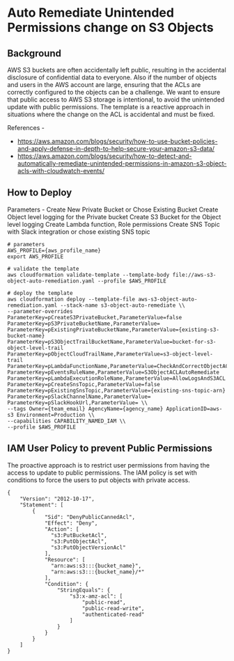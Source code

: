 # Auto Remediate Unintended Permissions change on S3 Objects

## Background
AWS S3 buckets are often accidentally left public, resulting in the accidental disclosure of confidential data to everyone. Also if the number of objects and users in the AWS account are large, ensuring that the ACLs are correctly configured to the objects can be a challenge. 
We want to ensure that public access to AWS S3 storage is intentional, to avoid the unintended update with public permissions. The template is a reactive approach in situations where the change on the ACL is accidental and must be fixed.

References - 
* https://aws.amazon.com/blogs/security/how-to-use-bucket-policies-and-apply-defense-in-depth-to-help-secure-your-amazon-s3-data/
* https://aws.amazon.com/blogs/security/how-to-detect-and-automatically-remediate-unintended-permissions-in-amazon-s3-object-acls-with-cloudwatch-events/

## How to Deploy
Parameters -
Create New Private Bucket or Chose Existing Bucket
Create Object level logging for the Private bucket
Create S3 Bucket for the Object level logging
Create Lambda function, Role permissions
Create SNS Topic with Slack integration or chose existing SNS topic

```
# parameters
AWS_PROFILE={aws_profile_name}
export AWS_PROFILE

# validate the template
aws cloudformation validate-template --template-body file://aws-s3-object-auto-remediation.yaml --profile $AWS_PROFILE

# deploy the template
aws cloudformation deploy --template-file aws-s3-object-auto-remediation.yaml --stack-name s3-object-auto-remediate \\
--parameter-overrides ParameterKey=pCreateS3PrivateBucket,ParameterValue=false ParameterKey=pS3PrivateBucketName,ParameterValue= ParameterKey=pExistingPrivateBucketName,ParameterValue={existing-s3-bucket-name} ParameterKey=pS3ObjectTrailBucketName,ParameterValue=bucket-for-s3-object-level-trail ParameterKey=pObjectCloudTrailName,ParameterValue=s3-object-level-trail ParameterKey=pLambdaFunctionName,ParameterValue=CheckAndCorrectObjectACL ParameterKey=pEventsRuleName,ParameterValue=S3ObjectACLAutoRemediate ParameterKey=pLambdaExecutionRoleName,ParameterValue=AllowLogsAndS3ACL ParameterKey=pCreateSnsTopic,ParameterValue=false ParameterKey=pExistingSnsTopic,ParameterValue={existing-sns-topic-arn} ParameterKey=pSlackChannelName,ParameterValue= ParameterKey=pSlackHookUrl,ParameterValue= \\
--tags Owner={team_email} AgencyName={agency_name} ApplicationID=aws-s3 Environment=Production \\
--capabilities CAPABILITY_NAMED_IAM \\
--profile $AWS_PROFILE

```

## IAM User Policy to prevent Public Permissions
The proactive approach is to restrict user permissions from having the access to update to public permissions. The IAM policy is set with conditions to force the users to put objects with private access.

```
{
    "Version": "2012-10-17",
    "Statement": [
        {
            "Sid": "DenyPublicCannedAcl",
            "Effect": "Deny",
            "Action": [
              "s3:PutBucketAcl",
              "s3:PutObjectAcl",
              "s3:PutObjectVersionAcl"
            ],
            "Resource": [
              "arn:aws:s3:::{bucket_name}",
              "arn:aws:s3:::{bucket_name}/*"
            ],
            "Condition": {
                "StringEquals": {
                    "s3:x-amz-acl": [
                        "public-read",
                        "public-read-write",
                        "authenticated-read"
                    ]
                }
            }
        }
    ]
}

```


